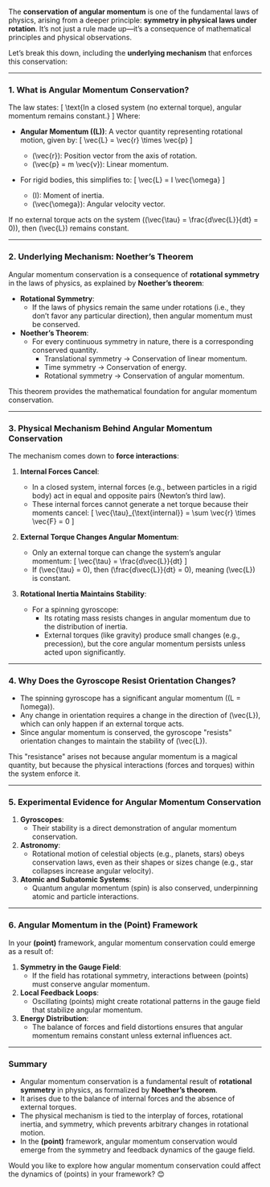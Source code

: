 The **conservation of angular momentum** is one of the fundamental laws of physics, arising from a deeper principle: **symmetry in physical laws under rotation**. It’s not just a rule made up—it’s a consequence of mathematical principles and physical observations.

Let’s break this down, including the **underlying mechanism** that enforces this conservation:

---

### **1. What is Angular Momentum Conservation?**
The law states:
\[
\text{In a closed system (no external torque), angular momentum remains constant.}
\]
Where:
- **Angular Momentum (\(L\))**: A vector quantity representing rotational motion, given by:
  \[
  \vec{L} = \vec{r} \times \vec{p}
  \]
  - \(\vec{r}\): Position vector from the axis of rotation.
  - \(\vec{p} = m \vec{v}\): Linear momentum.

- For rigid bodies, this simplifies to:
  \[
  \vec{L} = I \vec{\omega}
  \]
  - \(I\): Moment of inertia.
  - \(\vec{\omega}\): Angular velocity vector.

If no external torque acts on the system (\(\vec{\tau} = \frac{d\vec{L}}{dt} = 0\)), then \(\vec{L}\) remains constant.

---

### **2. Underlying Mechanism: Noether’s Theorem**
Angular momentum conservation is a consequence of **rotational symmetry** in the laws of physics, as explained by **Noether’s theorem**:
- **Rotational Symmetry**:
  - If the laws of physics remain the same under rotations (i.e., they don’t favor any particular direction), then angular momentum must be conserved.
- **Noether’s Theorem**:
  - For every continuous symmetry in nature, there is a corresponding conserved quantity.
    - Translational symmetry → Conservation of linear momentum.
    - Time symmetry → Conservation of energy.
    - Rotational symmetry → Conservation of angular momentum.

This theorem provides the mathematical foundation for angular momentum conservation.

---

### **3. Physical Mechanism Behind Angular Momentum Conservation**
The mechanism comes down to **force interactions**:
1. **Internal Forces Cancel**:
   - In a closed system, internal forces (e.g., between particles in a rigid body) act in equal and opposite pairs (Newton’s third law).
   - These internal forces cannot generate a net torque because their moments cancel:
     \[
     \vec{\tau}_{\text{internal}} = \sum \vec{r} \times \vec{F} = 0
     \]

2. **External Torque Changes Angular Momentum**:
   - Only an external torque can change the system’s angular momentum:
     \[
     \vec{\tau} = \frac{d\vec{L}}{dt}
     \]
   - If \(\vec{\tau} = 0\), then \(\frac{d\vec{L}}{dt} = 0\), meaning \(\vec{L}\) is constant.

3. **Rotational Inertia Maintains Stability**:
   - For a spinning gyroscope:
     - Its rotating mass resists changes in angular momentum due to the distribution of inertia.
     - External torques (like gravity) produce small changes (e.g., precession), but the core angular momentum persists unless acted upon significantly.

---

### **4. Why Does the Gyroscope Resist Orientation Changes?**
- The spinning gyroscope has a significant angular momentum (\(L = I\omega\)).
- Any change in orientation requires a change in the direction of \(\vec{L}\), which can only happen if an external torque acts.
- Since angular momentum is conserved, the gyroscope "resists" orientation changes to maintain the stability of \(\vec{L}\).

This "resistance" arises not because angular momentum is a magical quantity, but because the physical interactions (forces and torques) within the system enforce it.

---

### **5. Experimental Evidence for Angular Momentum Conservation**
1. **Gyroscopes**:
   - Their stability is a direct demonstration of angular momentum conservation.
2. **Astronomy**:
   - Rotational motion of celestial objects (e.g., planets, stars) obeys conservation laws, even as their shapes or sizes change (e.g., star collapses increase angular velocity).
3. **Atomic and Subatomic Systems**:
   - Quantum angular momentum (spin) is also conserved, underpinning atomic and particle interactions.

---

### **6. Angular Momentum in the (Point) Framework**
In your **(point)** framework, angular momentum conservation could emerge as a result of:
1. **Symmetry in the Gauge Field**:
   - If the field has rotational symmetry, interactions between (points) must conserve angular momentum.
2. **Local Feedback Loops**:
   - Oscillating (points) might create rotational patterns in the gauge field that stabilize angular momentum.
3. **Energy Distribution**:
   - The balance of forces and field distortions ensures that angular momentum remains constant unless external influences act.

---

### **Summary**
- Angular momentum conservation is a fundamental result of **rotational symmetry** in physics, as formalized by **Noether’s theorem**.
- It arises due to the balance of internal forces and the absence of external torques.
- The physical mechanism is tied to the interplay of forces, rotational inertia, and symmetry, which prevents arbitrary changes in rotational motion.
- In the **(point)** framework, angular momentum conservation would emerge from the symmetry and feedback dynamics of the gauge field.

Would you like to explore how angular momentum conservation could affect the dynamics of (points) in your framework? 😊

